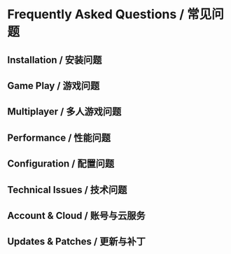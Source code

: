 # Frequently Asked Questions / 常见问题

## Installation / 安装问题

## Game Play / 游戏问题

## Multiplayer / 多人游戏问题

## Performance / 性能问题

## Configuration / 配置问题

## Technical Issues / 技术问题

## Account & Cloud / 账号与云服务

## Updates & Patches / 更新与补丁 